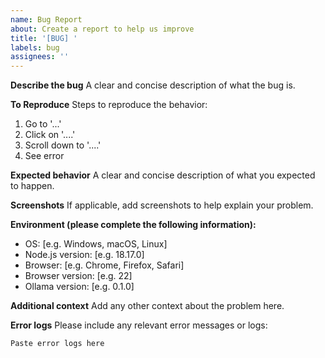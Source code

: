 ```yaml
---
name: Bug Report
about: Create a report to help us improve
title: '[BUG] '
labels: bug
assignees: ''
---
```


**Describe the bug**
A clear and concise description of what the bug is.

**To Reproduce**
Steps to reproduce the behavior:
1. Go to '...'
2. Click on '....'
3. Scroll down to '....'
4. See error

**Expected behavior**
A clear and concise description of what you expected to happen.

**Screenshots**
If applicable, add screenshots to help explain your problem.

**Environment (please complete the following information):**
- OS: [e.g. Windows, macOS, Linux]
- Node.js version: [e.g. 18.17.0]
- Browser: [e.g. Chrome, Firefox, Safari]
- Browser version: [e.g. 22]
- Ollama version: [e.g. 0.1.0]

**Additional context**
Add any other context about the problem here.

**Error logs**
Please include any relevant error messages or logs:

```
Paste error logs here
```
